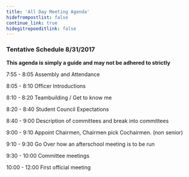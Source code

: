 ```yaml
---
title: 'All Day Meeting Agenda'
hidefrompostlist: false
continue_link: true
hidegitrepoeditlink: false
---
```


### Tentative Schedule 8/31/2017
__This agenda is simply a guide and may not be adhered to strictly__

7:55 - 8:05 Assembly and Attendance

8:05 - 8:10 Officer Introductions

8:10 - 8:20 Teambuilding / Get to know me

8:20 - 8:40 Student Council Expectations

8:40 - 9:00 Description of committees and break into committees

9:00 - 9:10 Appoint Chairmen, Chairmen pick Cochairmen. (non senior)

9:10 - 9:30 Go Over how an afterschool meeting is to be run

9:30 - 10:00 Committee meetings

10:00 - 12:00 First official meeting
